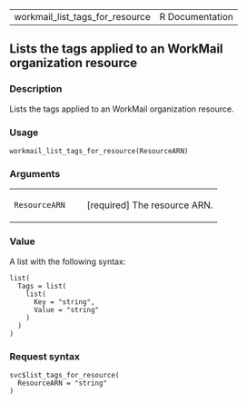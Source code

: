 <table style="width: 100%;">
<tbody>
<tr class="odd">
<td>workmail_list_tags_for_resource</td>
<td style="text-align: right;">R Documentation</td>
</tr>
</tbody>
</table>

## Lists the tags applied to an WorkMail organization resource

### Description

Lists the tags applied to an WorkMail organization resource.

### Usage

    workmail_list_tags_for_resource(ResourceARN)

### Arguments

<table>
<colgroup>
<col style="width: 35%" />
<col style="width: 65%" />
</colgroup>
<tbody>
<tr class="odd">
<td><code
id="workmail_list_tags_for_resource_:_ResourceARN">ResourceARN</code></td>
<td><p>[required] The resource ARN.</p></td>
</tr>
</tbody>
</table>

### Value

A list with the following syntax:

    list(
      Tags = list(
        list(
          Key = "string",
          Value = "string"
        )
      )
    )

### Request syntax

    svc$list_tags_for_resource(
      ResourceARN = "string"
    )
